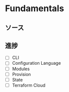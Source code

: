 # Fundamentals
## ソース
## 進捗
- [ ] CLI
- [ ] Configuration Language
- [ ] Modules
- [ ] Provision
- [ ] State
- [ ] Terraform Cloud